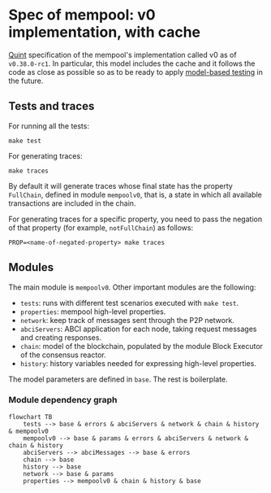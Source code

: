 # Spec of mempool: v0 implementation, with cache

[Quint](https://github.com/informalsystems/quint/) specification of the
mempool's implementation called v0 as of `v0.38.0-rc1`. In particular, this
model includes the cache and it follows the code as close as possible so as to
be ready to apply [model-based testing](https://mbt.informal.systems/) in the
future.

## Tests and traces

For running all the tests:

    make test

For generating traces:

    make traces

By default it will generate traces whose final state has the property
`FullChain`, defined in module `mempoolv0`, that is, a state in which all
available transactions are included in the chain.

For generating traces for a specific property, you need to pass the negation of
that property (for example, `notFullChain`) as follows:

    PROP=<name-of-negated-property> make traces 

## Modules

The main module is `mempoolv0`. Other important modules are the following:
- `tests`: runs with different test scenarios executed with `make test`.
- `properties`: mempool high-level properties.
- `network`: keep track of messages sent through the P2P network.
- `abciServers`: ABCI application for each node, taking request messages and creating responses.
- `chain`: model of the blockchain, populated by the module Block Executor of the consensus reactor.
- `history`: history variables needed for expressing high-level properties.

The model parameters are defined in `base`. The rest is boilerplate.
### Module dependency graph

```mermaid
flowchart TB
    tests --> base & errors & abciServers & network & chain & history & mempoolv0
    mempoolv0 --> base & params & errors & abciServers & network & chain & history
    abciServers --> abciMessages --> base & errors
    chain --> base
    history --> base
    network --> base & params
    properties --> mempoolv0 & chain & history & base
```
